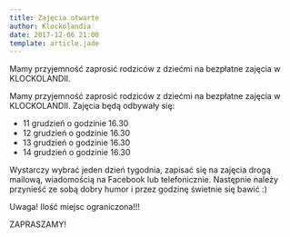 ```yaml
---
title: Zajęcia otwarte
author: Klockolandia
date: 2017-12-06 21:00
template: article.jade
---
```


Mamy przyjemność zaprosić rodziców z dziećmi na bezpłatne zajęcia w KLOCKOLANDII.

<span class="more"></span>

Mamy przyjemność zaprosić rodziców z dziećmi na bezpłatne zajęcia w KLOCKOLANDII.
Zajęcia będą odbywały się:
* 11 grudzień o godzinie 16.30
* 12 grudzień o godzinie 16.30
* 13 grudzień o godzinie 16.30
* 14 grudzień o godzinie 16.30

Wystarczy wybrać jeden dzień tygodnia, zapisać się na zajęcia drogą mailową, wiadomością na Facebook lub
telefonicznie. Następnie należy przynieść ze sobą dobry humor i przez godzinę świetnie się bawić :)

Uwaga! Ilość miejsc ograniczona!!!

ZAPRASZAMY!
